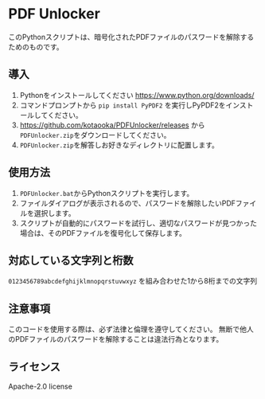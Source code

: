 # PDF Unlocker

このPythonスクリプトは、暗号化されたPDFファイルのパスワードを解除するためのものです。

## 導入
1. Pythonをインストールしてください https://www.python.org/downloads/
2. コマンドプロンプトから `pip install PyPDF2` を実行しPyPDF2をインストールしてください。
3. https://github.com/kotaooka/PDFUnlocker/releases から `PDFUnlocker.zip`をダウンロードしてください。
4. `PDFUnlocker.zip`を解答しお好きなディレクトリに配置します。

## 使用方法
1. `PDFUnlocker.bat`からPythonスクリプトを実行します。
2. ファイルダイアログが表示されるので、パスワードを解除したいPDFファイルを選択します。
3. スクリプトが自動的にパスワードを試行し、適切なパスワードが見つかった場合は、そのPDFファイルを復号化して保存します。

## 対応している文字列と桁数
`0123456789abcdefghijklmnopqrstuvwxyz` を組み合わせた1から8桁までの文字列

## 注意事項
このコードを使用する際は、必ず法律と倫理を遵守してください。
無断で他人のPDFファイルのパスワードを解除することは違法行為となります。

## ライセンス
Apache-2.0 license
